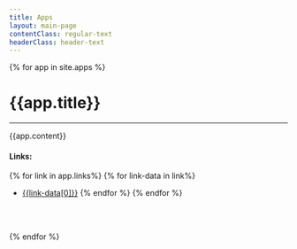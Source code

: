 ```yaml
---
title: Apps
layout: main-page
contentClass: regular-text
headerClass: header-text
---
```


{% for app in site.apps %}
# {{app.title}} #

---
    
{{app.content}}

#### Links: ####
{% for link in app.links%}
{% for link-data in link%}
* [{{link-data[0]}}]({{link-data[1]}})
{% endfor %}
{% endfor %}
<br>
<br>

{% endfor %}